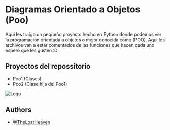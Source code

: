 # Diagramas Orientado a Objetos (Poo)

Aqui les traigo un pequeño proyecto hecho en Python donde podemos ver la programacion orientada a objetos o mejor conocida como (POO).
Aqui los archivos van a estar comentados de las funciones que hacen cada uno espero que les gusten :D

## Proyectos del repossitorio
- Poo1 (Clases)
- Poo2 (Clase hija del Poo1)

![Logo](https://www.python.org/static/community_logos/python-logo-inkscape.svg)

## Authors

- [@TheLostHeaven](https://github.com/TheLostHeaven)
